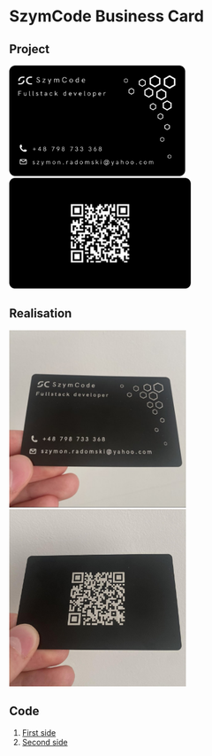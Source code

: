 # SzymCode Business Card

## Project
<img src="project_1.png" height="200"> <img src="project_2.png" height="200">

## Realisation
<img src="realisation_1.png" height="320"> <img src="realisation_2.png" height="320">

## Code
1. [First side](https://github.com/SzymCode/CNC-Realisations/blob/main/Business%20Cards/SzymCode/first_side.nc)
2. [Second side](https://github.com/SzymCode/CNC-Realisations/blob/main/Business%20Cards/SzymCode/second_side.nc)
